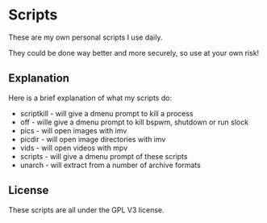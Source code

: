 # Scripts

These are my own personal scripts I use daily.

They could be done way better and more securely, so use at your own risk!

## Explanation

Here is a brief explanation of what my scripts do:
* scriptkill - will give a dmenu prompt to kill a process
* off - wille give a dmenu prompt to kill bspwm, shutdown or run slock
* pics - will open images with imv
* picdir - will open image directories with imv
* vids - will open videos with mpv
* scripts - will give a dmenu prompt of these scripts
* unarch - will extract from a number of archive formats

## License

These scripts are all under the GPL V3 license.
